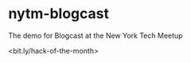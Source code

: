 nytm-blogcast
=============

The demo for Blogcast at the New York Tech Meetup

<bit.ly/hack-of-the-month>
